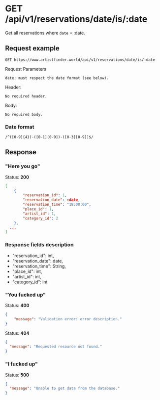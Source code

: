 # GET /api/v1/reservations/date/is/:date

Get all reservations where `date` = :date.

## Request example

```
GET https://www.artistfinder.world/api/v1/reservations/date/is/:date
```
Request Parameters
```
date: must respect the date format (see below).
```
Header:
```
No required header.
```
Body:
```
No required body.
```
### Date format
```regexp
/^([0-9]{4})-([0-1][0-9])-([0-3][0-9])$/
```

## Response

### "Here you go"

Status: **200**
```json
[
	{
		"reservation_id": 1,
		"reservation_date": :date,
		"reservation_time": "18:00:00",
		"place_id": 1,
		"artist_id": 1,
		"category_id": 2
	},
  ...
]
```

### Response fields description

-	"reservation_id": int,
-	"reservation_date": date,
-	"reservation_time": String,
-	"place_id": int,
-	"artist_id": int,
-	"category_id": int

### "You fucked up"

Status: **400**
```json
{
	"message": "Validation error: error description."
}
```
Status: **404**
```json
{
  "message": "Requested resource not found."
}
```

### "I fucked up"

Status: **500**
```json
{
  "message": "Unable to get data from the database."
}
```